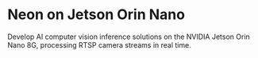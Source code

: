 # Neon on Jetson Orin Nano
Develop AI computer vision inference solutions on the NVIDIA Jetson Orin Nano 8G, processing RTSP camera streams in real time.
